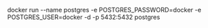 docker run --name postgres -e POSTGRES_PASSWORD=docker -e POSTGRES_USER=docker -d -p 5432:5432 postgres
